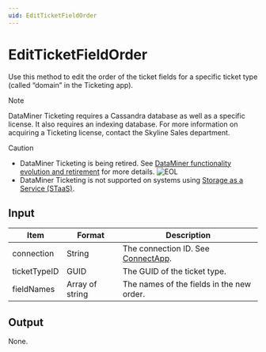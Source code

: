```yaml
---
uid: EditTicketFieldOrder
---
```


# EditTicketFieldOrder

Use this method to edit the order of the ticket fields for a specific ticket type (called “domain” in the Ticketing app).

> [!NOTE]
> DataMiner Ticketing requires a Cassandra database as well as a specific license. <!-- From DataMiner 10.0.13 onwards, --> It also requires an indexing database. For more information on acquiring a Ticketing license, contact the Skyline Sales department.

> [!CAUTION]
>
> - DataMiner Ticketing is being retired. See [DataMiner functionality evolution and retirement](xref:Software_support_life_cycles) for more details. ![EOL](~/user-guide/images/EOL_Duo.png)
> - DataMiner Ticketing is not supported on systems using [Storage as a Service (STaaS)](xref:STaaS).

## Input

| Item         | Format          | Description                                          |
|--------------|-----------------|------------------------------------------------------|
| connection   | String          | The connection ID. See [ConnectApp](xref:ConnectApp). |
| ticketTypeID | GUID            | The GUID of the ticket type.                         |
| fieldNames   | Array of string | The names of the fields in the new order.            |

## Output

None.
